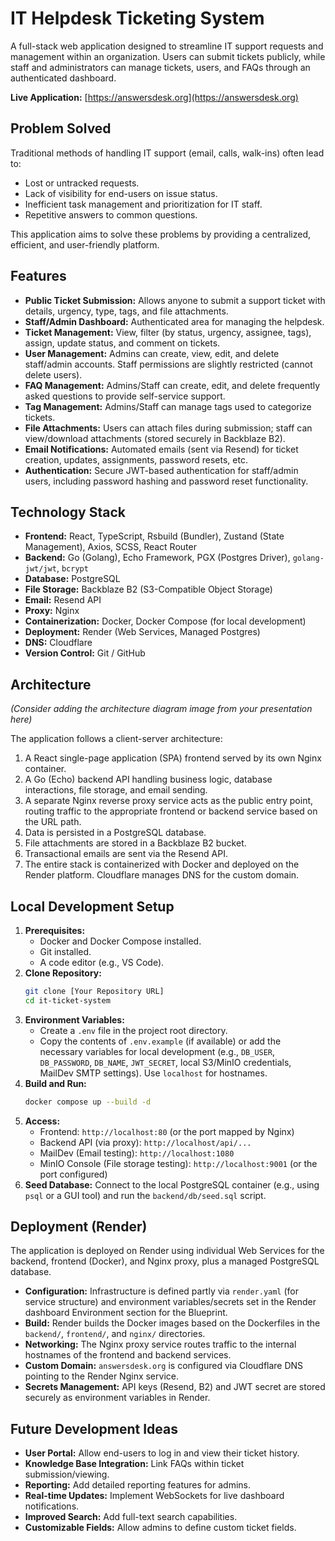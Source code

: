 # IT Helpdesk Ticketing System

A full-stack web application designed to streamline IT support requests and management within an organization. Users can submit tickets publicly, while staff and administrators can manage tickets, users, and FAQs through an authenticated dashboard.

**Live Application:** [https://answersdesk.org](https://answersdesk.org)

## Problem Solved

Traditional methods of handling IT support (email, calls, walk-ins) often lead to:
* Lost or untracked requests.
* Lack of visibility for end-users on issue status.
* Inefficient task management and prioritization for IT staff.
* Repetitive answers to common questions.

This application aims to solve these problems by providing a centralized, efficient, and user-friendly platform.

## Features

* **Public Ticket Submission:** Allows anyone to submit a support ticket with details, urgency, type, tags, and file attachments.
* **Staff/Admin Dashboard:** Authenticated area for managing the helpdesk.
* **Ticket Management:** View, filter (by status, urgency, assignee, tags), assign, update status, and comment on tickets.
* **User Management:** Admins can create, view, edit, and delete staff/admin accounts. Staff permissions are slightly restricted (cannot delete users).
* **FAQ Management:** Admins/Staff can create, edit, and delete frequently asked questions to provide self-service support.
* **Tag Management:** Admins/Staff can manage tags used to categorize tickets.
* **File Attachments:** Users can attach files during submission; staff can view/download attachments (stored securely in Backblaze B2).
* **Email Notifications:** Automated emails (sent via Resend) for ticket creation, updates, assignments, password resets, etc.
* **Authentication:** Secure JWT-based authentication for staff/admin users, including password hashing and password reset functionality.

## Technology Stack

* **Frontend:** React, TypeScript, Rsbuild (Bundler), Zustand (State Management), Axios, SCSS, React Router
* **Backend:** Go (Golang), Echo Framework, PGX (Postgres Driver), `golang-jwt/jwt`, `bcrypt`
* **Database:** PostgreSQL
* **File Storage:** Backblaze B2 (S3-Compatible Object Storage)
* **Email:** Resend API
* **Proxy:** Nginx
* **Containerization:** Docker, Docker Compose (for local development)
* **Deployment:** Render (Web Services, Managed Postgres)
* **DNS:** Cloudflare
* **Version Control:** Git / GitHub

## Architecture

*(Consider adding the architecture diagram image from your presentation here)*

The application follows a client-server architecture:
1.  A React single-page application (SPA) frontend served by its own Nginx container.
2.  A Go (Echo) backend API handling business logic, database interactions, file storage, and email sending.
3.  A separate Nginx reverse proxy service acts as the public entry point, routing traffic to the appropriate frontend or backend service based on the URL path.
4.  Data is persisted in a PostgreSQL database.
5.  File attachments are stored in a Backblaze B2 bucket.
6.  Transactional emails are sent via the Resend API.
7.  The entire stack is containerized with Docker and deployed on the Render platform. Cloudflare manages DNS for the custom domain.

## Local Development Setup

1.  **Prerequisites:**
    * Docker and Docker Compose installed.
    * Git installed.
    * A code editor (e.g., VS Code).
2.  **Clone Repository:**
    ```bash
    git clone [Your Repository URL]
    cd it-ticket-system
    ```
3.  **Environment Variables:**
    * Create a `.env` file in the project root directory.
    * Copy the contents of `.env.example` (if available) or add the necessary variables for local development (e.g., `DB_USER`, `DB_PASSWORD`, `DB_NAME`, `JWT_SECRET`, local S3/MinIO credentials, MailDev SMTP settings). Use `localhost` for hostnames.
4.  **Build and Run:**
    ```bash
    docker compose up --build -d
    ```
5.  **Access:**
    * Frontend: `http://localhost:80` (or the port mapped by Nginx)
    * Backend API (via proxy): `http://localhost/api/...`
    * MailDev (Email testing): `http://localhost:1080`
    * MinIO Console (File storage testing): `http://localhost:9001` (or the port configured)
6.  **Seed Database:** Connect to the local PostgreSQL container (e.g., using `psql` or a GUI tool) and run the `backend/db/seed.sql` script.

## Deployment (Render)

The application is deployed on Render using individual Web Services for the backend, frontend (Docker), and Nginx proxy, plus a managed PostgreSQL database.

* **Configuration:** Infrastructure is defined partly via `render.yaml` (for service structure) and environment variables/secrets set in the Render dashboard Environment section for the Blueprint.
* **Build:** Render builds the Docker images based on the Dockerfiles in the `backend/`, `frontend/`, and `nginx/` directories.
* **Networking:** The Nginx proxy service routes traffic to the internal hostnames of the frontend and backend services.
* **Custom Domain:** `answersdesk.org` is configured via Cloudflare DNS pointing to the Render Nginx service.
* **Secrets Management:** API keys (Resend, B2) and JWT secret are stored securely as environment variables in Render.

## Future Development Ideas

* **User Portal:** Allow end-users to log in and view their ticket history.
* **Knowledge Base Integration:** Link FAQs within ticket submission/viewing.
* **Reporting:** Add detailed reporting features for admins.
* **Real-time Updates:** Implement WebSockets for live dashboard notifications.
* **Improved Search:** Add full-text search capabilities.
* **Customizable Fields:** Allow admins to define custom ticket fields.

